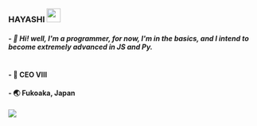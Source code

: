 ###  HAYASHI <img src="https://cdn.discordapp.com/emojis/796888458793713695.gif?v=1" width="28px"/>

##### - 🧪 Hi! well, I'm a programmer, for now, I'm in the basics, and I intend to become extremely advanced in JS and Py.
#
#### - 🎐 CEO VIII
#### - 🌏 Fukoaka, Japan

<img src="https://cdn.discordapp.com/attachments/785321553251926039/796912914282971186/0fc480a7b713c298aebfa822de0b0001.gif">
